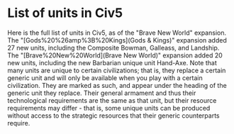 # List of units in Civ5

Here is the full list of units in Civ5, as of the "Brave New World" expansion.
The "[Gods%20%26amp%3B%20Kings](Gods &amp; Kings)" expansion added 27 new units, including the Composite Bowman, Galleass, and Landship. The "[Brave%20New%20World](Brave New World)" expansion added 20 new units, including the new Barbarian unique unit Hand-Axe.
Note that many units are unique to certain civilizations; that is, they replace a certain generic unit and will only be available when you play with a certain civilization. They are marked as such, and appear under the heading of the generic unit they replace. Their general armament and thus their technological requirements are the same as that unit, but their resource requirements may differ - that is, some unique units can be produced without access to the strategic resources that their generic counterparts require.